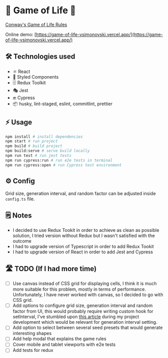 # 🦠 Game of Life 🦠

[Conway's Game of Life Rules](https://en.wikipedia.org/wiki/Conway%27s_Game_of_Life)

Online demo: [https://game-of-life-vsimonovski.vercel.app/](https://game-of-life-vsimonovski.vercel.app/)

## 🛠 Technologies used

- ⚛️ React
- 💅 Styled Components
- 🗄 Redux Toolkit
- 🎭 Jest
- 🔚 Cypress
- 📦 husky, lint-staged, eslint, commitlint, prettier

## ⚡️ Usage

```bash
npm install # install dependencies
npm start # run project
npm build # build project
npm build:serve # serve build locally
npm run test # run jest tests
npm run cypress:run # run e2e tests in terminal
npm run cypress:open # run Cypress test environment
```

## ⚙️ Config

Grid size, generation interval, and random factor can be adjusted inside `config.ts` file.

## 🗒 Notes

- I decided to use Redux Tookit in order to achieve as clean as possible solution, I tried version without Redux but I wasn't satisfied with the outcome
- I had to upgrade version of Typescript in order to add Redux Tookit
- I had to upgrade version of React in order to add Jest and Cypress

## 🛣 TODO (If I had more time)

- [ ] Use canvas instead of CSS grid for displaying cells, I think it is much more suitable for this problem, mostly in terms of performance. Unfortunately, I have never worked with canvas, so I decided to go with CSS grid.
- [ ] Add options to configure grid size, generation interval and random factor from UI, this would probably require writing custom hook for setInterval, I've stumbled upon [this article](https://overreacted.io/making-setinterval-declarative-with-react-hooks/) during my project development which would be relevant for generation interval setting.
- [ ] Add option to select between several seed presets that would generate interesting shapes
- [ ] Add help modal that explains the game rules
- [ ] Cover mobile and tablet viewports with e2e tests
- [ ] Add tests for redux
